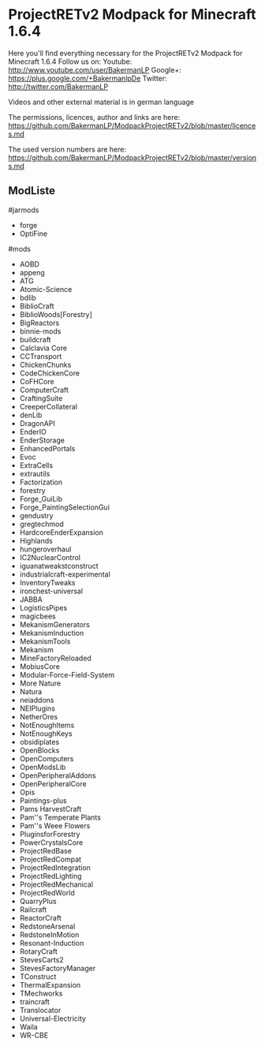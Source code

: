 # ProjectRETv2 Modpack for Minecraft 1.6.4
Here you'll find everything necessary for the ProjectRETv2 Modpack for Minecraft 1.6.4
Follow us on:
Youtube: http://www.youtube.com/user/BakermanLP
Google+: https://plus.google.com/+BakermanlpDe
Twitter: http://twitter.com/BakermanLP

Videos and other external material is in german language 

The permissions, licences, author and links are here:
<https://github.com/BakermanLP/ModpackProjectRETv2/blob/master/licences.md>

The used version numbers are here:
<https://github.com/BakermanLP/ModpackProjectRETv2/blob/master/versions.md>

## ModListe
#jarmods
* forge
* OptiFine

#mods
* AOBD
* appeng
* ATG
* Atomic-Science
* bdlib
* BiblioCraft
* BiblioWoods[Forestry]
* BigReactors
* binnie-mods
* buildcraft
* Calclavia Core
* CCTransport
* ChickenChunks
* CodeChickenCore
* CoFHCore
* ComputerCraft
* CraftingSuite
* CreeperCollateral
* denLib
* DragonAPI
* EnderIO
* EnderStorage
* EnhancedPortals
* Evoc
* ExtraCells
* extrautils
* Factorization
* forestry
* Forge_GuiLib
* Forge_PaintingSelectionGui
* gendustry
* gregtechmod
* HardcoreEnderExpansion
* Highlands
* hungeroverhaul
* IC2NuclearControl
* iguanatweakstconstruct
* industrialcraft-experimental
* InventoryTweaks
* ironchest-universal
* JABBA
* LogisticsPipes
* magicbees
* MekanismGenerators
* MekanismInduction
* MekanismTools
* Mekanism
* MineFactoryReloaded
* MobiusCore
* Modular-Force-Field-System
* More Nature
* Natura
* neiaddons
* NEIPlugins
* NetherOres
* NotEnoughItems
* NotEnoughKeys
* obsidiplates
* OpenBlocks
* OpenComputers
* OpenModsLib
* OpenPeripheralAddons
* OpenPeripheralCore
* Opis
* Paintings-plus
* Pams HarvestCraft
* Pam''s Temperate Plants
* Pam''s Weee Flowers
* PluginsforForestry
* PowerCrystalsCore
* ProjectRedBase
* ProjectRedCompat
* ProjectRedIntegration
* ProjectRedLighting
* ProjectRedMechanical
* ProjectRedWorld
* QuarryPlus
* Railcraft
* ReactorCraft
* RedstoneArsenal
* RedstoneInMotion
* Resonant-Induction
* RotaryCraft
* StevesCarts2
* StevesFactoryManager
* TConstruct
* ThermalExpansion
* TMechworks
* traincraft
* Translocator
* Universal-Electricity
* Waila
* WR-CBE
